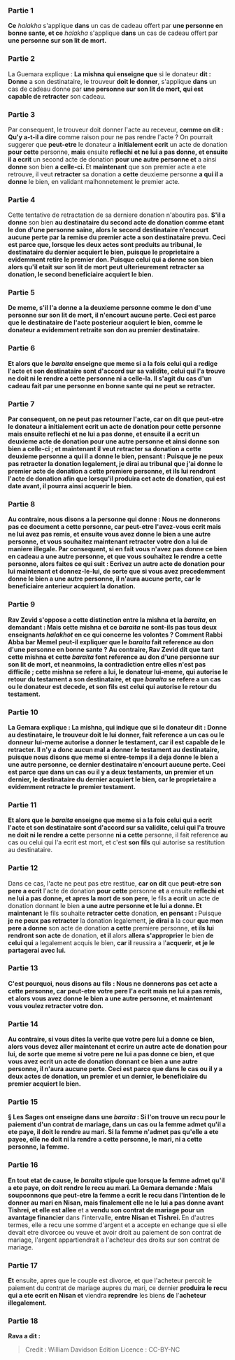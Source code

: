 
### Partie 1
<b>Ce</b> <i>halakha</i> s'applique <b>dans</b> un cas de cadeau offert par <b>une personne en bonne sante, et ce</b> <i>halakha</i> s'applique <b>dans</b> un cas de cadeau offert par <b>une personne sur son lit de mort.</b>

### Partie 2
La Guemara explique : <b>La mishna qui enseigne que</b> si le donateur <b>dit : Donne</b> a son destinataire, le trouveur <b>doit le donner</b>, s'applique <b>dans</b> un cas de cadeau donne par <b>une personne sur son lit de mort, qui est capable de retracter</b> son cadeau.

### Partie 3
Par consequent, le trouveur doit donner l'acte au receveur, <b>comme on dit : Qu'y a-t-il a dire</b> comme raison pour ne pas rendre l'acte ? On pourrait suggerer que <b>peut-etre</b> le donateur a <b>initialement ecrit</b> un acte de donation <b>pour cette</b> personne, <b>mais</b> ensuite <b>reflechi et ne lui a pas donne, et ensuite il a ecrit</b> un second acte de donation <b>pour une autre personne et</b> a ainsi <b>donne</b> son bien <b>a celle-ci. </b> Et <b>maintenant</b> que son premier acte a ete retrouve, il veut <b>retracter</b> sa donation a <b>cette</b> deuxieme personne <b>a qui il a donne</b> le bien, en validant malhonnetement le premier acte.

### Partie 4
Cette tentative de retractation de sa derniere donation n'aboutira pas. <b>S'il a donne</b> son bien <b>au destinataire du second acte de donation <b>comme etant le don d'une personne saine,</b> alors le second destinataire <b>n'encourt aucune perte</b> par la remise du premier acte a son destinataire prevu. Ceci est <b>parce que, lorsque les deux</b> actes <b>sont produits</b> au tribunal, le destinataire du <b>dernier</b> <b>acquiert</b> le bien, <b>puisque</b> le proprietaire a evidemment <b>retire le premier</b> don. Puisque celui qui a donne son bien alors qu'il etait sur son lit de mort peut ulterieurement retracter sa donation, le second beneficiaire acquiert le bien.

### Partie 5
<b>De meme, s'il l'a donne a</b> la deuxieme personne <b>comme le don d'une personne sur son lit de mort, il n'encourt aucune perte.</b> Ceci est <b>parce que</b> le destinataire de <b>l'acte posterieur</b> <b>acquiert</b> le bien, <b>comme</b> le donateur a evidemment <b>retraite</b> son don au <b>premier</b> destinataire.

### Partie 6
Et <b>alors que le <i>baraita</i> enseigne</b> que <b>meme si a la fois</b> celui qui a redige l'acte et son destinataire <b>sont d'accord</b> sur sa validite, celui qui l'a trouve ne doit ni le rendre a cette personne ni a celle-la. Il s'agit du cas d'un cadeau fait par une personne en bonne sante qui ne peut se retracter.

### Partie 7
Par consequent, on ne peut pas retourner l'acte, <b>car on dit</b> que <b>peut-etre</b> le donateur a <b>initialement ecrit</b> un acte de donation <b>pour cette</b> personne <b>mais</b> ensuite <b>reflechi et ne lui a pas donne, et ensuite il a ecrit</b> un deuxieme acte de donation <b>pour une autre personne et</b> ainsi <b>donne</b> son bien <b>a celle-ci ; </b> et <b>maintenant</b> il veut <b>retracter</b> sa donation a <b>cette</b> deuxieme personne <b>a qui il a donne</b> le bien, <b>pensant : </b> Puisque <b>je ne peux pas retracter</b> la donation legalement, <b>je dirai au</b> tribunal <b>que j'ai donne</b> le premier acte de donation <b>a cette</b> premiere personne, <b>et ils lui rendront l'acte</b> de donation <b>afin que lorsqu'il produira cet acte</b> de donation, <b>qui</b> est date <b>avant, il</b> pourra ainsi <b>acquerir</b> le bien.

### Partie 8
<b>Au contraire, nous disons a</b> la personne qui donne : <b>Nous ne donnerons pas ce document a cette</b> personne, car <b>peut-etre l'avez-vous ecrit</b> mais <b>ne lui avez pas remis, et</b> ensuite <b>vous avez donne</b> le bien <b>a une autre personne, et vous</b> souhaitez maintenant <b>retracter</b> votre don a <b>lui</b> de maniere illegale. Par consequent, <b>si</b> en fait <b>vous n'avez pas donne</b> ce bien en cadeau <b>a une autre personne, et que vous souhaitez le rendre a cette</b> personne, alors faites ce qui suit : <b>Ecrivez un autre acte</b> de donation <b>pour lui maintenant et donnez-le-lui,</b> de sorte <b>que si vous avez</b> precedemment <b>donne</b> le bien <b>a une autre personne,</b> il n'aura <b>aucune perte, car le beneficiaire anterieur</b> <b>acquiert</b> la donation.

### Partie 9
<b>Rav Zevid s'oppose a cette</b> distinction entre la mishna et la <i>baraita</i>, en demandant : <b>Mais cette</b> mishna <b>et ce</b> <i>baraita</i> ne sont-ils pas tous deux <b>enseignants</b> <i>halakhot</i> en ce qui concerne les <b>volontes ?</b> Comment Rabbi Abba bar Memel peut-il expliquer que le <i>baraita</i> fait reference au don d'une personne en bonne sante ? <b>Au contraire, Rav Zevid dit</b> que tant <b>cette</b> mishna <b>et cette</b> <i>baraita</i> font reference <b>au</b> don d'une <b>personne sur son lit de mort, et</b> neanmoins, la contradiction entre elles n'est <b>pas difficile ; cette</b> mishna se refere <b>a lui,</b> le donateur lui-meme, qui autorise le retour du testament a son destinataire, <b>et que</b> <i>baraita</i> se refere <b>a</b> un cas ou le donateur est decede, et <b>son fils</b> est celui qui autorise le retour du testament.

### Partie 10
La Gemara explique : <b>La mishna, qui</b> indique que si le donateur <b>dit : Donne</b> au destinataire, le trouveur doit <b>le lui donner</b>, fait reference <b>a</b> un cas ou le donneur <b>lui-meme</b> autorise a donner le testament, <b>car il est capable de le retracter</b>. Il n'y a donc aucun mal a donner le testament au destinataire, <b>puisque nous disons</b> que <b>meme si</b> entre-temps <b>il</b> a deja <b>donne</b> le bien <b>a une autre personne,</b> ce dernier destinataire <b>n'encourt aucune perte. </b> Ceci est <b>parce que</b> dans un cas ou il y a deux testaments, <b>un premier et un dernier,</b> le destinataire du <b>dernier acquiert</b> le bien, <b>car</b> le proprietaire a evidemment <b>retracte le premier</b> testament.

### Partie 11
Et <b>alors que le <i>baraita</i> enseigne</b> que <b>meme si a la fois</b> celui qui a ecrit l'acte et son destinataire <b>sont d'accord</b> sur sa validite, celui qui l'a trouve <b>ne doit ni le rendre</b> a cette</b> personne <b>ni a cette</b> personne, il fait reference <b>au</b> cas ou celui qui l'a ecrit est mort, et c'est <b>son fils</b> qui autorise sa restitution au destinataire.

### Partie 12
Dans ce cas, l'acte ne peut pas etre restitue, <b>car on dit</b> que <b>peut-etre son pere a ecrit</b> l'acte de donation <b>pour cette</b> personne <b>et</b> a ensuite <b>reflechi et ne lui a pas donne, et apres la mort de son pere</b>, le fils <b>a ecrit</b> un acte de donation donnant le bien <b>a une autre personne et le lui a donne. Et maintenant</b> le fils souhaite <b>retracter cette</b> donation, <b>en pensant : </b> Puisque <b>je ne peux pas retracter</b> la donation legalement, <b>je dirai a</b> la cour <b>que mon pere a donne</b> son acte de donation <b>a cette</b> premiere personne, <b>et ils lui rendront son acte</b> de donation, <b>et il</b> alors <b>allera s'approprier</b> le bien <b>de celui qui</b> a legalement acquis le bien, <b>car il</b> reussira a l'<b>acquerir</b>, <b>et je le partagerai</b> <b>avec lui. </b>

### Partie 13
<b>C'est pourquoi, nous disons au</b> <b>fils : <b>Nous ne donnerons pas cet acte a cette</b> personne, <b>car peut-etre</b> votre <b>pere l'a ecrit</b> mais <b>ne lui a pas remis, et</b> alors <b>vous avez donne</b> le bien <b>a une autre personne, et</b> maintenant <b>vous</b> voulez <b>retracter</b> votre don.

### Partie 14
<b>Au contraire, si vous dites la verite que votre pere lui a donne</b> ce bien, alors <b>vous</b> devez <b>aller maintenant</b> et <b>ecrire un autre acte</b> de donation <b>pour lui,</b> de sorte <b>que meme si</b> votre <b>pere ne lui a pas donne</b> ce bien, <b>et que vous avez ecrit</b> un acte de donation donnant ce bien <b>a une autre personne,</b> il n'aura <b>aucune perte. </b> Ceci est <b>parce que</b> dans le cas ou il y a deux actes de donation, <b>un premier et un dernier,</b> le beneficiaire du <b>premier acquiert</b> le bien.

### Partie 15
§ <b>Les Sages ont enseigne</b> dans une <i>baraita</i> : Si l'on <b>trouve un recu</b> pour le paiement d'un contrat de mariage, dans un cas <b>ou la femme admet</b> qu'il a ete paye, <b>il doit le rendre</b> <b>au mari. </b> Si <b>la femme n'admet pas</b> qu'elle a ete payee, <b>elle ne doit ni la rendre</b> a cette <b>personne</b>, le mari, <b>ni a cette</b> personne, la femme.

### Partie 16
<b>En tout etat de cause,</b> le <i>baraita</i> stipule que <b>lorsque la femme admet</b> qu'il a ete paye, on <b>doit rendre</b> le recu <b>au mari.</b> La Gemara demande : <b>Mais soupconnons</b> que <b>peut-etre</b> la femme a <b>ecrit</b> le recu dans l'intention de le <b>donner</b> au mari <b>en Nisan, mais</b> finalement <b>elle ne le lui a pas donne</b> avant Tishrei, et elle est allee</b> et a <b>vendu son contrat de mariage pour un avantage financier</b> dans l'intervalle, <b>entre Nisan et Tishrei. </b> En d'autres termes, elle a recu une somme d'argent et a accepte en echange que si elle devait etre divorcee ou veuve et avoir droit au paiement de son contrat de mariage, l'argent appartiendrait a l'acheteur des droits sur son contrat de mariage.

### Partie 17
<b>Et</b> ensuite, apres que le couple est divorce, et que l'acheteur percoit le paiement du contrat de mariage aupres du mari, ce dernier <b>produira le recu qui a ete ecrit en Nisan et</b> viendra <b>reprendre</b> les biens <b>de</b> l'<b>acheteur illegalement.</b>

### Partie 18
<b>Rava a dit :</b>

>Credit : William Davidson Edition
>Licence : CC-BY-NC